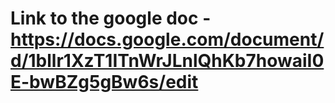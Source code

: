 # Link to the google doc - https://docs.google.com/document/d/1bllr1XzT1ITnWrJLnlQhKb7howaiI0E-bwBZg5gBw6s/edit
